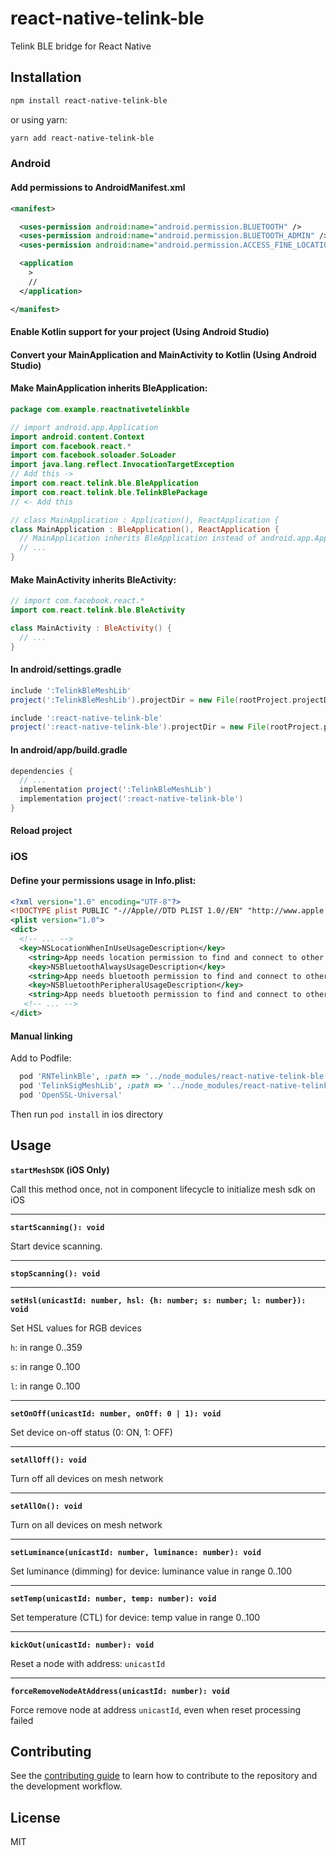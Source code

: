 # react-native-telink-ble

Telink BLE bridge for React Native

## Installation

```sh
npm install react-native-telink-ble
```

or using yarn:

```sh
yarn add react-native-telink-ble
```

### Android

#### Add permissions to AndroidManifest.xml

```xml
<manifest>

  <uses-permission android:name="android.permission.BLUETOOTH" />
  <uses-permission android:name="android.permission.BLUETOOTH_ADMIN" />
  <uses-permission android:name="android.permission.ACCESS_FINE_LOCATION" />

  <application
    >
    //
  </application>

</manifest>
```

#### Enable Kotlin support for your project (Using Android Studio)

#### Convert your MainApplication and MainActivity to Kotlin (Using Android Studio)

#### Make MainApplication inherits BleApplication:

```kotlin
package com.example.reactnativetelinkble

// import android.app.Application
import android.content.Context
import com.facebook.react.*
import com.facebook.soloader.SoLoader
import java.lang.reflect.InvocationTargetException
// Add this ->
import com.react.telink.ble.BleApplication
import com.react.telink.ble.TelinkBlePackage
// <- Add this

// class MainApplication : Application(), ReactApplication {
class MainApplication : BleApplication(), ReactApplication {
  // MainApplication inherits BleApplication instead of android.app.Application
  // ...
}
```

#### Make MainActivity inherits BleActivity:

```kotlin
// import com.facebook.react.*
import com.react.telink.ble.BleActivity

class MainActivity : BleActivity() {
  // ...
}

```

#### In android/settings.gradle

```gradle
include ':TelinkBleMeshLib'
project(':TelinkBleMeshLib').projectDir = new File(rootProject.projectDir, '../node_modules/react-native-telink-ble/android/libs/TelinkBleMeshLib')

include ':react-native-telink-ble'
project(':react-native-telink-ble').projectDir = new File(rootProject.projectDir, '../node_modules/react-native-telink-ble/android')
```

#### In android/app/build.gradle

```gradle
dependencies {
  // ...
  implementation project(':TelinkBleMeshLib')
  implementation project(':react-native-telink-ble')
}
```

#### Reload project

### iOS

#### Define your permissions usage in Info.plist:

```xml
<?xml version="1.0" encoding="UTF-8"?>
<!DOCTYPE plist PUBLIC "-//Apple//DTD PLIST 1.0//EN" "http://www.apple.com/DTDs/PropertyList-1.0.dtd">
<plist version="1.0">
<dict>
  <!-- ... -->
  <key>NSLocationWhenInUseUsageDescription</key>
	<string>App needs location permission to find and connect to other devices around you</string>
	<key>NSBluetoothAlwaysUsageDescription</key>
	<string>App needs bluetooth permission to find and connect to other devices on your network</string>
	<key>NSBluetoothPeripheralUsageDescription</key>
	<string>App needs bluetooth permission to find and connect to other devices on your network</string>
   <!-- ... -->
</dict>
```

#### Manual linking

Add to Podfile:

```ruby
  pod 'RNTelinkBle', :path => '../node_modules/react-native-telink-ble'
  pod 'TelinkSigMeshLib', :path => '../node_modules/react-native-telink-ble/TelinkSigMeshLib'
  pod 'OpenSSL-Universal'
```

Then run `pod install` in ios directory

## Usage

**`startMeshSDK` (iOS Only)**

Call this method once, not in component lifecycle to initialize mesh sdk on iOS

---

**`startScanning(): void`**

Start device scanning.

---

**`stopScanning(): void`**

---

**`setHsl(unicastId: number, hsl: {h: number; s: number; l: number}): void`**

Set HSL values for RGB devices

`h`: in range 0..359

`s`: in range 0..100

`l`: in range 0..100

---

**`setOnOff(unicastId: number, onOff: 0 | 1): void`**

Set device on-off status (0: ON, 1: OFF)

---

**`setAllOff(): void`**

Turn off all devices on mesh network

---

**`setAllOn(): void`**

Turn on all devices on mesh network

---

**`setLuminance(unicastId: number, luminance: number): void`**

Set luminance (dimming) for device: luminance value in range 0..100

---

**`setTemp(unicastId: number, temp: number): void`**

Set temperature (CTL) for device: temp value in range 0..100

---

**`kickOut(unicastId: number): void`**

Reset a node with address: `unicastId`

---

**`forceRemoveNodeAtAddress(unicastId: number): void`**

Force remove node at address `unicastId`, even when reset processing failed

## Contributing

See the [contributing guide](CONTRIBUTING.md) to learn how to contribute to the repository and the development workflow.

## License

MIT
